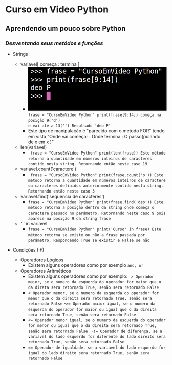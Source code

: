 # Curso em Video Python
## Aprendendo um pouco sobre **Python**   
### *Desventando seus metódos e funções*  
- Strings



    - variavel[ começa : termina ]
        - ![](./Images/frase.png)` frase = "CursoEmVideo Python" print(frase[9:14]) começa na posição 9('d')`<br>`e vai até a 13('') Resultado 'deo P' ` 
        - Este tipo de manipulação é "parecido com o metodo FOR" tendo em vista "Onde vai começar : Onde termina : O passo(pulando de x em x )"
    - len(variavel)
        - ` frase = "CursoEmVideo Python" print(len(frase)) Este método retorna a quantidade em números inteiros de caracteres contido nesta string. Retornando então neste caso 19` 
    - variavel.count('caractere') 
        - ` frase = "CursoEmVideo Python" print(frase.count('o')) Este método retorna a quantidade em números inteiros de caractere ou caracteres definidos anteriormente contido nesta string. Retornando então neste caso 3` 
    - variavel.find('sequencia de caracteres')
        - ` frase = "CursoEmVideo Python" print(frase.find('deo')) Este método retorna a posição dentro da string onde começa o caractere passado no parâmetro. Retornando neste caso 9 pois aparece na posição 9 da string frase ` 
    - ' ' in variavel 
        - ` frase = "CursoEmVideo Python" print('Curso' in frase) Este método retorna se existe ou não a frase passada por parâmetro, Respondendo True se existir e False se não ` 
- Condições (IF)
    - Operadores Lógicos
        - Existem alguns operadores como por exemplo `and, or`
    - Operadores Aritméticos
        - Existem alguns operadores como por exemplo: ` > Operador maior, se o numero da esquerda do operador for maior que o da direta sera retornado True, senão sera retornado False`
        - `< Operador menor, se o numero da esquerda do operador for menor que o da direita sera retornado True, senão sera retornado False`
        -`>= Operador maior igual, se o numero da esquerda do operador for maior ou igual que o da direita sera retornado True, senão sera retornado False `
        - `<= Operador menor igual, se o numero da esquerda do operador for menor ou igual que o da direita sera retornado True, senão sera retornado False `
        -`!= Operador de diferença, se a variavel do lado esquerdo for diferente do lado direito sera retornado True, senão sera retornado False`
        - `== Operador de igualdade, se a variavel do lado esquerdo for igual do lado direito sera retornado True, senão sera retornado False`
        
